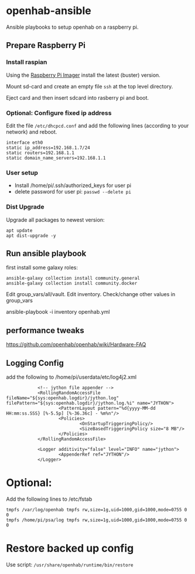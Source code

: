 # openhab-ansible
Ansible playbooks to setup openhab on a raspberry pi.

## Prepare Raspberry Pi
### Install raspian
Using the [Raspberry Pi Imager](https://www.raspberrypi.org/software/) install the latest (buster) version.

Mount sd-card and create an empty file `ssh` at the top level directory. 

Eject card and then insert sdcard into rasberry pi and boot.
### Optional: Configure fixed ip address

Edit the file `/etc/dhcpcd.conf` and add the following lines (according to your network) and reboot.

    interface eth0
    static ip_address=192.168.1.7/24
    static routers=192.168.1.1
    static domain_name_servers=192.168.1.1

### User setup

- Install /home/pi/.ssh/authorized_keys for user pi
- delete password for user pi: `passwd --delete pi`

### Dist Upgrade

Upgrade all packages to newest version: 

    apt update
    apt dist-upgrade -y

## Run ansible playbook

first install some galaxy roles:

    ansible-galaxy collection install community.general
    ansible-galaxy collection install community.docker

Edit group_vars/all/vault.
Edit inventory.
Check/change other values in group_vars

ansible-playbook -i inventory openhab.yml

## performance tweaks

https://github.com/openhab/openhab/wiki/Hardware-FAQ

## Logging Config

add the following to /home/pi/userdata/etc/log4j2.xml

                <!-- jython file appender -->
                <RollingRandomAccessFile fileName="${sys:openhab.logdir}/jython.log" filePattern="${sys:openhab.logdir}/jython.log.%i" name="JYTHON">
                        <PatternLayout pattern="%d{yyyy-MM-dd HH:mm:ss.SSS} [%-5.5p] [%-36.36c] - %m%n"/>
                        <Policies>
                                <OnStartupTriggeringPolicy/>
                                <SizeBasedTriggeringPolicy size="8 MB"/>
                        </Policies>
                </RollingRandomAccessFile>

                <Logger additivity="false" level="INFO" name="jython">
                        <AppenderRef ref="JYTHON"/>
                </Logger>


# Optional:

Add the following lines to /etc/fstab

	tmpfs /var/log/openhab tmpfs rw,size=1g,uid=1000,gid=1000,mode=0755 0 0
	tmpfs /home/pi/psa/log tmpfs rw,size=1g,uid=1000,gid=1000,mode=0755 0 0


# Restore backed up config

Use script: `/usr/share/openhab/runtime/bin/restore`
